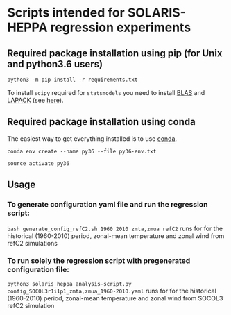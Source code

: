 # Scripts intended for SOLARIS-HEPPA regression experiments
## Required package installation using pip (for Unix and python3.6 users)
`python3 -m pip install -r requirements.txt`

To install `scipy` required for `statsmodels` you need to install [BLAS](https://en.wikipedia.org/wiki/Basic_Linear_Algebra_Subprograms) and [LAPACK](https://en.wikipedia.org/wiki/LAPACK) (see [here](https://stackoverflow.com/questions/33368261/what-is-the-easiest-way-to-install-blas-and-lapack-for-scipy/33369271)).

## Required package installation using conda
The easiest way to get everything installed is to use [conda](https://conda.io/en/latest/). 

`conda env create --name py36 --file py36-env.txt`

`source activate py36`

## Usage
### To generate configuration yaml file and run the regression script:
`bash generate_config_refC2.sh 1960 2010 zmta,zmua refC2` runs for for the historical (1960-2010) period, zonal-mean temperature and zonal wind from refC2 simulations
### To run solely the regression script with pregenerated configuration file:
`python3 solaris_heppa_analysis-script.py config_SOCOL3r1i1p1_zmta,zmua_1960-2010.yaml` runs for for the historical (1960-2010) period, zonal-mean temperature and zonal wind from SOCOL3 refC2 simulation
